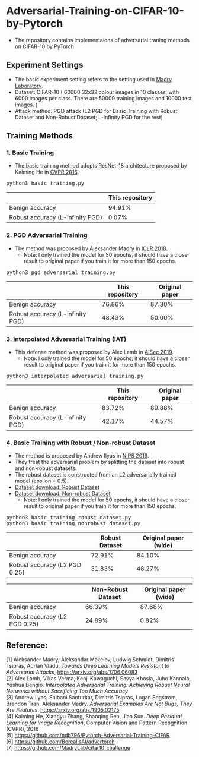 # Adversarial-Training-on-CIFAR-10-by-Pytorch
* The repository contains implementaions of adversarial traning methods on CIFAR-10 by PyTorch

## Experiment Settings
* The basic experiment setting refers to the setting used in [Madry Laboratory](https://github.com/MadryLab/cifar10_challenge).
* Dataset: CIFAR-10 ( 60000 32x32 colour images in 10 classes, with 6000 images per class. There are 50000 training images and 10000 test images. )
* Attack method: PGD attack (L2 PGD for Basic Training with Robust Dataset and Non-Robust Dataset; L-infinity PGD for the rest)


## Training Methods

### 1. Basic Training

* The basic training method adopts ResNet-18 architecture proposed by Kaiming He in [CVPR 2016](https://arxiv.org/pdf/1512.03385.pdf).
<pre>
python3 basic_training.py
</pre>
||This repository|
|------|---|
|Benign accuracy|94.91%|
|Robust accuracy (L-infinity PGD)|0.07%|


### 2. PGD Adversarial Training

* The method was proposed by Aleksander Madry in [ICLR 2018](https://arxiv.org/pdf/1706.06083.pdf).
  * Note: I only trained the model for 50 epochs, it should have a closer result to original paper if you train it for more than 150 epochs.
<pre>
python3 pgd_adversarial_training.py
</pre>
||This repository|Original paper|
|------|---|---|
|Benign accuracy|76.86%|87.30%|
|Robust accuracy (L-infinity PGD)|48.43%|50.00%|

### 3. Interpolated Adversarial Training (IAT)

* This defense method was proposed by Alex Lamb in [AISec 2019](https://arxiv.org/pdf/1906.06784.pdf).
  * Note: I only trained the model for 50 epochs, it should have a closer result to original paper if you train it for more than 150 epochs.
<pre>
python3 interpolated_adversarial_training.py
</pre>
||This repository|Original paper|
|------|---|---|
|Benign accuracy|83.72%|89.88%|
|Robust accuracy (L-infinity PGD)|42.17%|44.57%|

### 4. Basic Training with Robust / Non-robust Dataset

* The method is proposed by Andrew Ilyas in [NIPS 2019](https://arxiv.org/pdf/1905.02175.pdf).
* They treat the adversarial problem by splitting the dataset into robust and non-robust datasets.
* The robust dataset is constructed from an L2 adversarially trained model (epsilon = 0.5).
* [Dataset download: Robust Dataset](https://postechackr-my.sharepoint.com/:u:/g/personal/dongbinna_postech_ac_kr/ET9LWRoUc9ZCjU0-szWt55ABQepaeB64I8ZAruOlwNDQHg?e=FOmeb5)    
* [Dataset download: Non-robust Dataset](https://postechackr-my.sharepoint.com/:u:/g/personal/dongbinna_postech_ac_kr/EZ9_ujc-biRFvVsjKU6QSk0BsiPma8kBpZDwSM20ryYqfg?e=bhpMYg)
  * Note: I only trained the model for 50 epochs, it should have a closer result to original paper if you train it for more than 150 epochs.
<pre>
python3 basic_training_robust_dataset.py
python3 basic_training_nonrobust_dataset.py
</pre>
||Robust Dataset|Original paper (wide)|
|------|---|---|
|Benign accuracy|72.91%|84.10%|
|Robust accuracy (L2 PGD 0.25)|31.83%|48.27%|

||Non-Robust Dataset|Original paper (wide)|
|------|---|---|
|Benign accuracy|66.39%|87.68%|
|Robust accuracy (L2 PGD 0.25)|24.89%|0.82%|


## Reference:
[1] Aleksander Madry, Aleksandar Makelov, Ludwig Schmidt, Dimitris Tsipras, Adrian Vladu. *Towards Deep Learning Models Resistant to Adversarial Attacks*, https://arxiv.org/abs/1706.06083 <br />
[2] Alex Lamb, Vikas Verma, Kenji Kawaguchi, Savya Khosla, Juho Kannala, Yoshua Bengio. *Interpolated Adversarial Training: Achieving Robust Neural Networks without Sacrificing Too Much Accuracy* <br />
[3] Andrew Ilyas, Shibani Santurkar, Dimitris Tsipras, Logan Engstrom, Brandon Tran, Aleksander Madry. *Adversarial Examples Are Not Bugs, They Are Features*. https://arxiv.org/abs/1905.02175<br />
[4] Kaiming He, Xiangyu Zhang, Shaoqing Ren, Jian Sun. *Deep Residual Learning for Image Recognition*, Computer Vision and Pattern Recognition (CVPR), 2016 <br />
[5] https://github.com/ndb796/Pytorch-Adversarial-Training-CIFAR <br />
[6] https://github.com/BorealisAI/advertorch <br />
[7] https://github.com/MadryLab/cifar10_challenge
